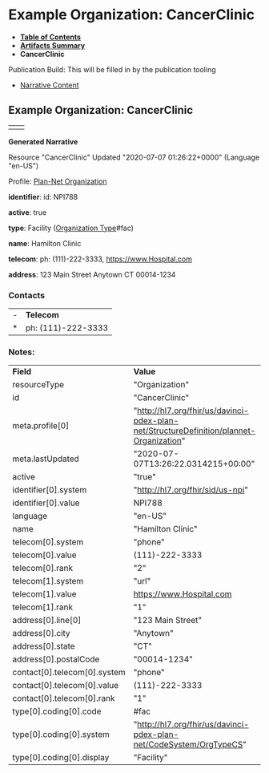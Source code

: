 # Example Organization: CancerClinic

* [**Table of Contents**](toc.html)
* [**Artifacts Summary**](artifacts.html)
* **CancerClinic**

Publication Build: This will be filled in by the publication tooling

* [Narrative Content](#)

## Example Organization: CancerClinic

|  |  |
| --- | --- |
|  | |

**Generated Narrative**

Resource "CancerClinic" Updated "2020-07-07 01:26:22+0000" (Language "en-US")

Profile: [Plan-Net Organization](StructureDefinition-plannet-Organization.html)

**identifier**: id: NPI788

**active**: true

**type**: Facility  ([Organization Type](CodeSystem-OrgTypeCS.html)#fac)

**name**: Hamilton Clinic

**telecom**: ph: (111)-222-3333, <https://www.Hospital.com>

**address**: 123 Main Street Anytown CT 00014-1234

### Contacts

|  |  |
| --- | --- |
| - | **Telecom** |
| \* | ph: (111)-222-3333 |

### Notes:

|  |  |
| --- | --- |
| **Field** | **Value** |
| resourceType | "Organization" |
| id | "CancerClinic" |
| meta.profile[0] | "http://hl7.org/fhir/us/davinci-pdex-plan-net/StructureDefinition/plannet-Organization" |
| meta.lastUpdated | "2020-07-07T13:26:22.0314215+00:00" |
| active | "true" |
| identifier[0].system | "http://hl7.org/fhir/sid/us-npi" |
| identifier[0].value | NPI788 |
| language | "en-US" |
| name | "Hamilton Clinic" |
| telecom[0].system | "phone" |
| telecom[0].value | (111)-222-3333 |
| telecom[0].rank | "2" |
| telecom[1].system | "url" |
| telecom[1].value | https://www.Hospital.com |
| telecom[1].rank | "1" |
| address[0].line[0] | "123 Main Street" |
| address[0].city | "Anytown" |
| address[0].state | "CT" |
| address[0].postalCode | "00014-1234" |
| contact[0].telecom[0].system | "phone" |
| contact[0].telecom[0].value | (111)-222-3333 |
| contact[0].telecom[0].rank | "1" |
| type[0].coding[0].code | #fac |
| type[0].coding[0].system | "http://hl7.org/fhir/us/davinci-pdex-plan-net/CodeSystem/OrgTypeCS" |
| type[0].coding[0].display | "Facility" |